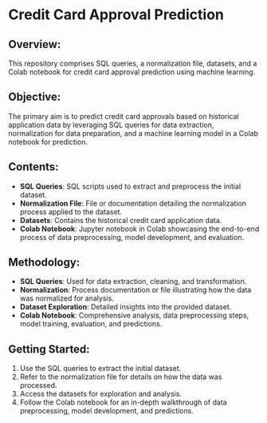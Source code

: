 # Credit Card Approval Prediction

## Overview:
This repository comprises SQL queries, a normalization file, datasets, and a Colab notebook for credit card approval prediction using machine learning.

## Objective:
The primary aim is to predict credit card approvals based on historical application data by leveraging SQL queries for data extraction, normalization for data preparation, and a machine learning model in a Colab notebook for prediction.

## Contents:
- **SQL Queries**: SQL scripts used to extract and preprocess the initial dataset.
- **Normalization File**: File or documentation detailing the normalization process applied to the dataset.
- **Datasets**: Contains the historical credit card application data.
- **Colab Notebook**: Jupyter notebook in Colab showcasing the end-to-end process of data preprocessing, model development, and evaluation.

## Methodology:
- **SQL Queries**: Used for data extraction, cleaning, and transformation.
- **Normalization**: Process documentation or file illustrating how the data was normalized for analysis.
- **Dataset Exploration**: Detailed insights into the provided dataset.
- **Colab Notebook**: Comprehensive analysis, data preprocessing steps, model training, evaluation, and predictions.

## Getting Started:
1. Use the SQL queries to extract the initial dataset.
2. Refer to the normalization file for details on how the data was processed.
3. Access the datasets for exploration and analysis.
4. Follow the Colab notebook for an in-depth walkthrough of data preprocessing, model development, and predictions.
